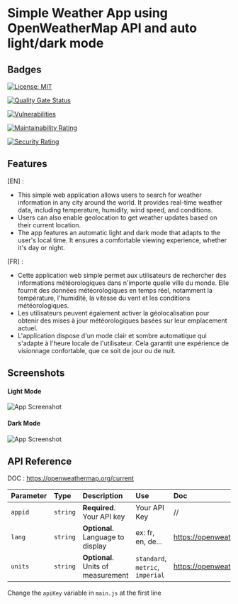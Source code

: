 

# Simple Weather App using OpenWeatherMap API and auto light/dark mode



## Badges

  
[![License: MIT](https://img.shields.io/badge/License-MIT-yellow.svg)](https://opensource.org/licenses/MIT)
  
[![Quality Gate Status](https://sonarcloud.io/api/project_badges/measure?project=valdruide_simple-weather-app&metric=alert_status)](https://sonarcloud.io/summary/new_code?id=valdruide_simple-weather-app)

[![Vulnerabilities](https://sonarcloud.io/api/project_badges/measure?project=valdruide_simple-weather-app&metric=vulnerabilities)](https://sonarcloud.io/summary/new_code?id=valdruide_simple-weather-app)

[![Maintainability Rating](https://sonarcloud.io/api/project_badges/measure?project=valdruide_simple-weather-app&metric=sqale_rating)](https://sonarcloud.io/summary/new_code?id=valdruide_simple-weather-app)

[![Security Rating](https://sonarcloud.io/api/project_badges/measure?project=valdruide_simple-weather-app&metric=security_rating)](https://sonarcloud.io/summary/new_code?id=valdruide_simple-weather-app)

## Features
[EN] :
- This simple web application allows users to search for weather information in any city around the world. It provides real-time weather data, including temperature, humidity, wind speed, and conditions.
- Users can also enable geolocation to get weather updates based on their current location.
- The app features an automatic light and dark mode that adapts to the user's local time. It ensures a comfortable viewing experience, whether it's day or night.

[FR] : 
- Cette application web simple permet aux utilisateurs de rechercher des informations météorologiques dans n'importe quelle ville du monde. Elle fournit des données météorologiques en temps réel, notamment la température, l'humidité, la vitesse du vent et les conditions météorologiques.
- Les utilisateurs peuvent également activer la géolocalisation pour obtenir des mises à jour météorologiques basées sur leur emplacement actuel.
- L'application dispose d'un mode clair et sombre automatique qui s'adapte à l'heure locale de l'utilisateur. Cela garantit une expérience de visionnage confortable, que ce soit de jour ou de nuit.

## Screenshots

#### Light Mode
![App Screenshot](https://i.imgur.com/YuWvV17.png)
#### Dark Mode
![App Screenshot](https://i.imgur.com/wI9vDeu.png)


## API Reference

DOC : https://openweathermap.org/current



| Parameter | Type     | Description                |Use|Doc|
| :-------- | :------- | :------------------------- | :---------- | :---------- |
| `appid` | `string` | **Required**. Your API key | Your API Key | //|
| `lang` | `string` | **Optional**. Language to display | ex: fr, en, de...| https://openweathermap.org/current#multi |
| `units` | `string` | **Optional**. Units of measurement | `standard`, `metric`, `imperial` | https://openweathermap.org/current#data|


Change the `apiKey` variable in `main.js` at the first line


